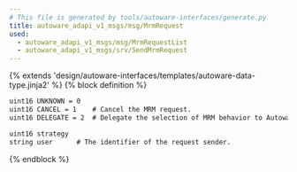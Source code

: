 ```yaml
---
# This file is generated by tools/autoware-interfaces/generate.py
title: autoware_adapi_v1_msgs/msg/MrmRequest
used:
  - autoware_adapi_v1_msgs/msg/MrmRequestList
  - autoware_adapi_v1_msgs/srv/SendMrmRequest
---
```


{% extends 'design/autoware-interfaces/templates/autoware-data-type.jinja2' %}
{% block definition %}

```txt
uint16 UNKNOWN = 0
uint16 CANCEL = 1    # Cancel the MRM request.
uint16 DELEGATE = 2  # Delegate the selection of MRM behavior to Autoware.

uint16 strategy
string user      # The identifier of the request sender.
```

{% endblock %}
